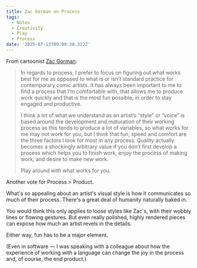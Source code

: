 ```yaml
---
title: Zac Gorman on Process
tags:
  - Notes
  - Creativity
  - Play
  - Process
date: '2025-07-13T09:09:30.322Z'
---
```


From cartoonist [Zac Gorman](https://magicalgametime.com/about):

> In regards to process, I prefer to focus on figuring out what works best for me as opposed to what is or isn’t standard practice for contemporary comic artists. It has always been important to me to find a process that I’m comfortable with, that allows me to produce work quickly and that is the most fun possible, in order to stay engaged and productive.
>
> I think a lot of what we understand as an artist’s “style” or “voice” is based around the development and maturation of their working process as this tends to produce a lot of variables, so what works for me may not work for you, but I think that fun, speed and comfort are the three factors I look for most in any process. Quality actually becomes a shockingly arbitrary value if you don’t first develop a process which helps you to finish work, enjoy the process of making work, and desire to make new work.
>
> Play around with what works for you.

Another vote for Process > Product.

What's so appealing about an artist's visual style is how it communicates so much of their process. There's a great deal of humanity naturally baked in.

You would think this only applies to loose styles like Zac's, with their wobbly lines or flowing gestures. But even really polished, highly rendered pieces can expose how much an artist revels in the details.

Either way, fun has to be a major element.

(Even in software — I was speaking with a colleague about how the experience of working with a language can change the joy in the process and, of course, the end product.)
